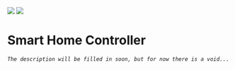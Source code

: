 [![](https://img.shields.io/badge/Version-Release_1.0-brightgreen.svg?style=flat-square)](#versions)
[![](https://img.shields.io/badge/IlyaBOT-VK-blue.svg?style=flat-square)](https://www.vk.com/ibworkshop)
<!-- [![.NET Core Desktop](https://github.com/IlyaBOT/smarthomecontroller/actions/workflows/dotnet-desktop.yml/badge.svg?branch=main)](https://github.com/IlyaBOT/smarthomecontroller/actions/workflows/dotnet-desktop.yml) -->

# Smart Home Controller
*`The description will be filled in soon, but for now there is a void...`*
